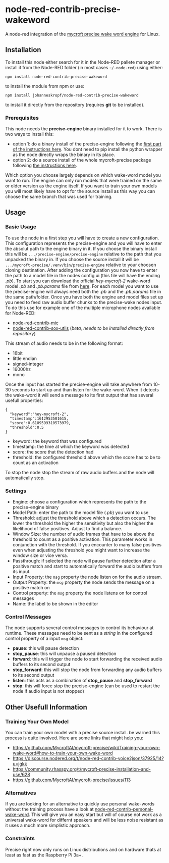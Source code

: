 # node-red-contrib-precise-wakeword
A node-red integration of the [mycroft precise wake word engine](https://github.com/MycroftAI/mycroft-precise) for Linux.
## Installation
To install this node either search for it in the Node-RED pallete manager or install it from the Node-RED folder (in most cases `~/.node-red`)
using either:
```
npm install node-red-contrib-precise-wakeword
```
to install the module from npm or use:
```
npm install johanneskropf/node-red-contrib-precise-wakeword
```
to install it directly from the repository (requires **git** to be installed).
### Prerequisites
This node needs the **precise-engine** binary installed for it to work. There is two ways to install this:
+ option 1: do a binary install of the precise-engine following the [first part of the instructions here](https://github.com/MycroftAI/mycroft-precise/blob/dev/README.md#binary-install).
You dont need to pip install the python wrapper as the node directly wraps the binary in its place.
+ option 2: do a source install of the whole mycroft-precise package following [the instructions here](https://github.com/MycroftAI/mycroft-precise/blob/dev/README.md#source-install).

Which option you choose largely depends on which wake-word model you want to run. The engine can only run models that were trained on the same or older version
as the engine itself. If you want to train your own models you will most likely have to opt for the source install as this way you can choose the same branch that was used for training.
## Usage
### Basic Usage
To use the node in a first step you will have to create a new configuration. This configuration represents the precise-engine and you will have to enter the 
absolut path to the engine binary in it. If you choose the binary install this will be `.../precise-engine/precise-engine` relative to the path that you unpacked
the binary in. If you choose the source install it will be `.../mycroft-precise/.venv/bin/precise-engine` relative to your choosen cloning destination.
After adding the configuration you now have to enter the path to a model file in the nodes config ui (this file will have the ending *.pb*).
To start you can download the official *hey-mycroft-2* wake-word model *.pb* and *.pb.params* file from [here](https://github.com/MycroftAI/precise-data/tree/models).
For each model you want to use the precise-engine will always need both the *.pb* and the *.pb.params* file in the same path/folder.
Once you have both the engine and model files set up you need to feed raw audio buffer chunks to the precise-wake nodes input.
To do this use for example one of the multiple microphone nodes available for Node-RED:
+ [node-red-contrib-mic](https://flows.nodered.org/node/node-red-contrib-mic)
+ [node-red-contrib-sox-utils](https://github.com/johanneskropf/node-red-contrib-sox-utils) (*beta, needs to be installed directly from repository*)

This stream of audio needs to be in the following format:
+ 16bit
+ little endian
+ signed-integer
+ 16000hz
+ mono

Once the input has started the precise-engine will take anywhere from 10-30 seconds to start up and than listen for the wake-word.
When it detects the wake-word it will send a message to its first output that has several usefull properties:
```
{
  "keyword":"hey-mycroft-2",
  "timestamp":1612953501615,
  "score":0.6189599310573979,
  "threshold":0.5
}
```
+ keyword: the keyword that was configured
+ timestamp: the time at which the keyword was detected
+ score: the score that the detection had
+ threshold: the configured threshold above which the score has to be to count as an activation

To stop the node stop the stream of raw audio buffers and the node will automatically stop.

### Settings
+ Engine: choose a configuration which represents the path to the precise-engine binary
+ Model Path: enter the path to the model file (*.pb*) you want to use
+ Threshold: adjust the threshold above which a detection occurs. The lower the threshold the higher the sensitivity but also the higher the likelihood of false
positives. Adjust to find a balance.
+ Window Size: the number of audio frames that have to be above the threshold to count as a positive activation. This parameter works in conjunction with the threshold. If you encounter to many false positives even when adjusting the threshold you might want to increase the window size or vice versa.
+ Passthrough: if selected the node will pause further detection after a positive match and start to automatically forward the audio buffers from its input. 
+ Input Property: the `msg` property the node listen on for the audio stream.
+ Output Property: the `msg` property the node sends the message on a positive match on
+ Control property: the `msg` property the node listens on for control messages
+ Name: the label to be shown in the editor

### Control Messages
The node supports several control messages to control its behaviour at runtime. These messages need to be sent as a *string* in the configured control
property of a input `msg` object:
+ **pause**: this will pause detection
+ **stop_pause**: this will unpause a paused detection
+ **forward**: this will trigger the node to start forwarding the received audio buffers to its second output
+ **stop_forward**: this will stop the node from forwarding any audio buffers to its second output
+ **listen**: this acts as a combination of **stop_pause** and **stop_forward**
+ **stop**: this will force stop the precise-engine (can be used to restart the node if audio input is not stopped)

## Other Usefull Information
### Training Your Own Model
You can train your own model with a precise source install.
be warned this process is quite involved. Here are some links that might help you:
+ https://github.com/MycroftAI/mycroft-precise/wiki/Training-your-own-wake-word#how-to-train-your-own-wake-word
+ https://discourse.nodered.org/t/node-red-contrib-voice2json/37925/14?u=jgkk
+ https://community.rhasspy.org/t/mycroft-precise-installation-and-use/628
+ https://github.com/MycroftAI/mycroft-precise/issues/113

### Alternatives
If you are looking for an alternative to quickly use personal wake-words without the training process have a look at [node-red-contrib-personal-wake-word](https://github.com/johanneskropf/node-red-contrib-personal-wake-word).
This will give you an easy start but will of course not work as a universal wake-word for differnt speakers and will be less noise resistant as it uses a much more simplistic approach.

### Constraints
Precise right now only runs on Linux distributions and on hardware thats at least as fast as the Raspberry Pi 3a+.
